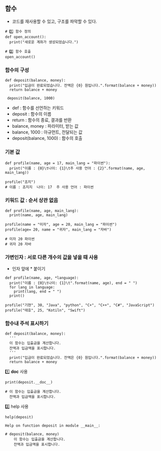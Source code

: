 ## 함수
- 코드를 재사용할 수 있고, 구조를 파악할 수 있다.

```
# 1️⃣ 함수 정의
def open_account(): 
  print("새로운 계좌가 생성되었습니다.")

# 2️⃣ 함수 호출 
open_account() 
```

### 함수의 구성

```
def deposit(balance, money):
  print("입금이 완료되었습니다. 잔액은 {0} 원입니다.".format(balance + money))
  return balance + money
 
 deposit(balance, 1000)
```

- def : 함수를 선언하는 키워드
- deposit : 함수의 이름
- return : 함수의 종료, 결과를 반환
- balance, money : 파라미터, 받는 값
- balance, 1000 : 아규먼트, 전달되는 값
- deposit(balance, 1000) : 함수의 호출


### 기본 값
```
def profile(name, age = 17, main_lang = "파이썬"):
  print("이름 : {0}\t나이: {1}\t주 사용 언어 : {2}".format(name, age, main_lang))

profile("죠지")
# 이름 : 죠지지	나이: 17	주 사용 언어 : 파이썬
```

### 키워드 값 : 순서 상관 없음
```
def profile(name, age, main_lang):
  print(name, age, main_lang)

profile(name = "미자", age = 20, main_lang = "파이썬")
profile(age= 20, name = "귀자", main_lang = "자바")

# 미자 20 파이썬
# 귀자 20 자바
```

### 가변인자 : 서로 다른 개수의 값을 넣을 때 사용
- 인자 앞에 * 붙이기
```
def profile(name, age, *language): 
  print("이름 : {0}\t나이: {1}\t".format(name, age), end = " ")
  for lang in language:
    print(lang, end = " ")
  print()

profile("기현", 30, "Java", "python", "C+", "C++", "C#", "JavaScript")
profile("태호", 25, "Kotiln", "Swift")
```

### 함수내 주석 표시하기
```
def deposit(balance, money):
  '''
  이 함수는 입출금을 계산합니다.
  잔액과 입금액을 표시합니다.
  '''
  print("입금이 완료되었습니다. 잔액은 {0} 원입니다.".format(balance + money))
  return balance + money

```

1️⃣ __doc__ 사용
```
print(deposit.__doc__)

# 이 함수는 입출금을 계산합니다.
  잔액과 입금액을 표시합니다.
```

2️⃣ help 사용
```
help(deposit)

Help on function deposit in module __main__:

# deposit(balance, money)
    이 함수는 입출금을 계산합니다.
    잔액과 입금액을 표시합니다.
```
